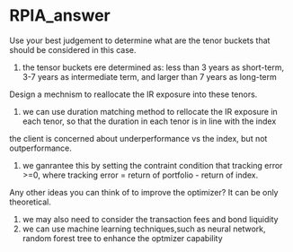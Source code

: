 # RPIA_answer
Use your best judgement to determine what are the tenor buckets that should be considered in this case.
1. the tensor buckets ere determined as: less than 3 years as short-term, 3-7 years as intermediate term, and larger than 7 years as long-term

Design a mechnism to reallocate the IR exposure into these tenors.
1. we can use duration matching method to rellocate the IR exposure in each tenor, so that the duration in each tenor is in line with the index

the client is concerned about underperformance vs the index, but not outperformance.
1. we ganrantee this by setting the contraint condition that tracking error >=0, where tracking error = return of portfolio - return of index.

Any other ideas you can think of to improve the optimizer? It can be only theoretical.
1. we may also need to consider the transaction fees and bond liquidity
2. we can use machine learning techniques,such as neural network, random forest tree to enhance the optmizer capability
